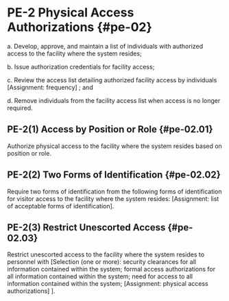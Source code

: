 # PE-2 Physical Access Authorizations {#pe-02}

a. Develop, approve, and maintain a list of individuals with authorized access to the facility where the system resides;

b. Issue authorization credentials for facility access;

c. Review the access list detailing authorized facility access by individuals [Assignment: frequency] ; and

d. Remove individuals from the facility access list when access is no longer required.

## PE-2(1) Access by Position or Role {#pe-02.01}

Authorize physical access to the facility where the system resides based on position or role.

## PE-2(2) Two Forms of Identification {#pe-02.02}

Require two forms of identification from the following forms of identification for visitor access to the facility where the system resides: [Assignment: list of acceptable forms of identification].

## PE-2(3) Restrict Unescorted Access {#pe-02.03}

Restrict unescorted access to the facility where the system resides to personnel with [Selection (one or more): security clearances for all information contained within the system; formal access authorizations for all information contained within the system; need for access to all information contained within the system; 
                     [Assignment: physical access authorizations]
                  ].

